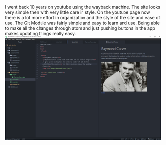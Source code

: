 I went back 10 years on youtube using the wayback machine. The site looks very simple then with very little care in style. On the youtube page now there is a lot more effort in organization and the style of the site and ease of use.
The Git Module was fairly simple and easy to learn and use. Being able to make all the changes through atom and just pushing buttons in the app makes updating things really easy.
![My Screenshot](./images/Screenshot.png)

